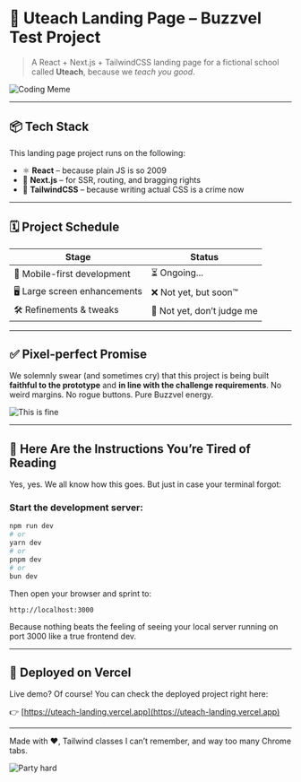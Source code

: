 # 🏫 Uteach Landing Page – Buzzvel Test Project

> A React + Next.js + TailwindCSS landing page for a fictional school called **Uteach**, because we _teach you good_.

![Coding Meme](https://media.giphy.com/media/LmNwrBhejkK9EFP504/giphy.gif)

---

## 📦 Tech Stack

This landing page project runs on the following:

- ⚛️ **React** – because plain JS is so 2009
- 🚀 **Next.js** – for SSR, routing, and bragging rights
- 🎨 **TailwindCSS** – because writing actual CSS is a crime now

---

## 🗓️ Project Schedule

| Stage                        | Status                     |
| ---------------------------- | -------------------------- |
| 📱 Mobile-first development  | ⏳ Ongoing...              |
| 🖥️ Large screen enhancements | ❌ Not yet, but soon™      |
| 🛠️ Refinements & tweaks      | 🙈 Not yet, don’t judge me |

---

## ✅ Pixel-perfect Promise

We solemnly swear (and sometimes cry) that this project is being built **faithful to the prototype** and **in line with the challenge requirements**. No weird margins. No rogue buttons. Pure Buzzvel energy.

![This is fine](https://media.giphy.com/media/3o7TKMt1VVNkHV2PaE/giphy.gif)

---

## 🧠 Here Are the Instructions You’re Tired of Reading

Yes, yes. We all know how this goes. But just in case your terminal forgot:

### Start the development server:

```bash
npm run dev
# or
yarn dev
# or
pnpm dev
# or
bun dev
```

Then open your browser and sprint to:

```
http://localhost:3000
```

Because nothing beats the feeling of seeing your local server running on port 3000 like a true frontend dev.

---

## 🚀 Deployed on Vercel

Live demo? Of course! You can check the deployed project right here:

👉 [https://uteach-landing.vercel.app](https://uteach-landing.vercel.app)

---

Made with ❤️, Tailwind classes I can’t remember, and way too many Chrome tabs.

![Party hard](https://media.giphy.com/media/3ohs4BSacFKI7A717y/giphy.gif)
